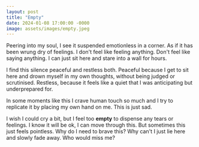 ```yaml
---
layout: post
title: "Empty"
date: 2024-01-08 17:00:00 -0000
image: assets/images/empty.jpeg
---
```


Peering into my soul, I see it suspended emotionless in a corner. As if it has been wrung dry of feelings. I don't feel like feeling anything. Don't feel like saying anything. I can just sit here and stare into a wall for hours.

I find this silence peaceful and restless both. Peaceful because I get to sit here and drown myself in my own thoughts, without being judged or scrutinised. Restless, because it feels like a quiet that I was anticipating but underprepared for.

In some moments like this I crave human touch so much and I try to replicate it by placing my own hand on me. This is just sad.

I wish I could cry a bit, but I feel too __empty__ to dispense any tears or feelings. I know it will be ok, I can move through this. But sometimes this just feels pointless. Why do I need to brave this? Why can't I just lie here and slowly fade away. Who would miss me?